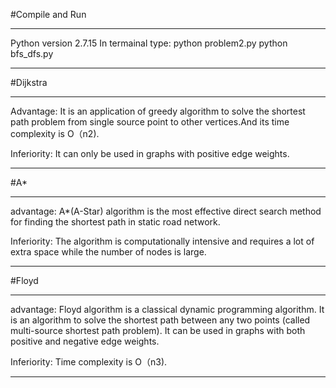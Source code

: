 #Compile and Run
*** 
Python version 2.7.15
In termainal type: python problem2.py
                   python bfs_dfs.py
****

#Dijkstra
*** 
Advantage:
    It is an application of greedy algorithm to solve the shortest
path problem from single source point to other vertices.And its
time complexity is O（n2).

Inferiority:
    It can only be used in graphs with positive edge weights.
****


#A*
*** 
advantage:
    A*(A-Star) algorithm is the most effective direct search method for
finding the shortest path in static road network.

Inferiority:
    The algorithm is computationally intensive and requires a lot of extra space
while the number of nodes is large.
****


#Floyd
*** 
advantage:
    Floyd algorithm is a classical dynamic programming algorithm. It is an
algorithm to solve the shortest path between any two points (called 
multi-source shortest path problem).
    It can be used in graphs with both positive and negative edge weights.

Inferiority:
Time complexity is O（n3).
****
